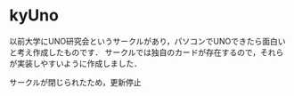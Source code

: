 # kyUno
以前大学にUNO研究会というサークルがあり，パソコンでUNOできたら面白いと考え作成したものです．
サークルでは独自のカードが存在するので，それらが実装しやすいように作成しました．

サークルが閉じられたため，更新停止

